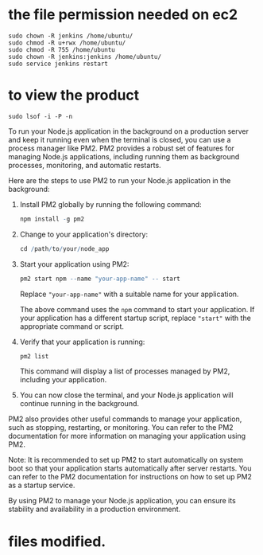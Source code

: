# the file permission needed on ec2 

```
sudo chown -R jenkins /home/ubuntu/
sudo chmod -R u+rwx /home/ubuntu/
sudo chmod -R 755 /home/ubuntu
sudo chown -R jenkins:jenkins /home/ubuntu/
sudo service jenkins restart
```

# to view the product 
```
sudo lsof -i -P -n
```


To run your Node.js application in the background on a production server and keep it running even when the terminal is closed, you can use a process manager like PM2. PM2 provides a robust set of features for managing Node.js applications, including running them as background processes, monitoring, and automatic restarts.

Here are the steps to use PM2 to run your Node.js application in the background:

1. Install PM2 globally by running the following command:

   ```r
   npm install -g pm2
   ```

2. Change to your application's directory:

   ```r
   cd /path/to/your/node_app
   ```

3. Start your application using PM2:

   ```r
   pm2 start npm --name "your-app-name" -- start
   ```
   Replace `"your-app-name"` with a suitable name for your application.

   The above command uses the `npm` command to start your application. If your application has a different startup script, replace `"start"` with the appropriate command or script.

4. Verify that your application is running:
   ```r
   pm2 list
   ```
   This command will display a list of processes managed by PM2, including your application.

5. You can now close the terminal, and your Node.js application will continue running in the background.

PM2 also provides other useful commands to manage your application, such as stopping, restarting, or monitoring. You can refer to the PM2 documentation for more information on managing your application using PM2.

Note: It is recommended to set up PM2 to start automatically on system boot so that your application starts automatically after server restarts. You can refer to the PM2 documentation for instructions on how to set up PM2 as a startup service.

By using PM2 to manage your Node.js application, you can ensure its stability and availability in a production environment.


# files modified. 